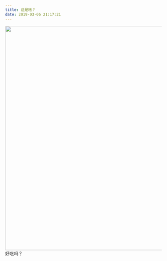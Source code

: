 ```yaml
---
title: 这是啥？
date: 2019-03-06 21:17:21
---
```


<img src="https://blog-staryu-cn.oss-cn-shanghai.aliyuncs.com/wx_20190306211608.jpg" height="720" width="540" />
<!-- truncate -->
好吃吗？
